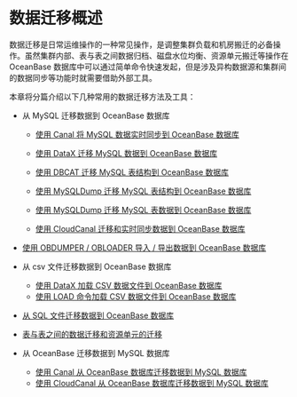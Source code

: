 # 数据迁移概述

数据迁移是日常运维操作的一种常见操作，是调整集群负载和机房搬迁的必备操作。虽然集群内部、表与表之间数据归档、磁盘水位均衡、资源单元搬迁等操作在 OceanBase 数据库中可以通过简单命令快速发起，但是涉及异构数据源和集群间的数据同步等功能时就需要借助外部工具。

本章将分篇介绍以下几种常用的数据迁移方法及工具：

* 从 MySQL 迁移数据到 OceanBase 数据库

  * [使用 Canal 将 MySQL 数据实时同步到 OceanBase 数据库](2.migrate-data-from-MySQL-database-to-OceanBase-database/7.use-canal-to-synchronize-MySQL-data-to-OceanBase-database-in-real-time.md)

  * [使用 DataX 迁移 MySQL 数据到 OceanBase 数据库](2.migrate-data-from-MySQL-database-to-OceanBase-database/9.migrate-MySQL-data-to-OceanBase-database-using-dataX.md)

  * [使用 DBCAT 迁移 MySQL 表结构到 OceanBase 数据库](2.migrate-data-from-MySQL-database-to-OceanBase-database/10.use-DBCAT-to-migrate-MySQL-table-structure-to-OceanBase-database.md)

  * [使用 MySQLDump 迁移 MySQL 表结构到 OceanBase 数据库](2.migrate-data-from-MySQL-database-to-OceanBase-database/12.use-MySQLDump-to-migrate-MySQL-table-structure-to-OceanBase-database.md)

  * [使用 MySQLDump 迁移 MySQL 表数据到 OceanBase 数据库](2.migrate-data-from-MySQL-database-to-OceanBase-database/13.use-MySQLDump-to-migrate-MySQL-table-data-to-OceanBase-database.md)

  * [使用 CloudCanal 迁移和实时同步数据到 OceanBase 数据库](2.migrate-data-from-MySQL-database-to-OceanBase-database/16.migrate-and-synchronize-data-to-OceanBase-database-in-real-time-using-CloudCanal.md)
* [使用 OBDUMPER / OBLOADER 导入 / 导出数据到 OceanBase 数据库](../6.data-migration/3.Import-data-into-OceanBase-database-using-OBDUMPER-OBLOADER.md)
* 从 csv 文件迁移数据到 OceanBase 数据库

  * [使用 DataX 加载 CSV 数据文件到 OceanBase 数据库](4.migrate-data-from-CSV-file-to-OceanBase-database/8.load-csv-data-file-into-oceanbase-database-using-dataX.md)
  * [使用 LOAD 命令加载 CSV 数据文件到 OceanBase 数据库](4.migrate-data-from-CSV-file-to-OceanBase-database/11.use-the-LOAD-command-to-load-the-CSV-data-file-into-the-OceanBase-database.md)
* [从 SQL 文件迁移数据到 OceanBase 数据库](../6.data-migration/5.migrate-data-from-SQL-files-to-OceanBase-database.md)
* [表与表之间的数据迁移和资源单元的迁移](../6.data-migration/6.data-migration-between-tables-and-migration-of-resource-units.md)
* 从 OceanBase 迁移数据到 MySQL 数据库

  * [使用 Canal 从 OceanBase 数据库迁移数据到 MySQL 数据库](7.migrate-data-from-OceanBase-database-to-MySQL/1.use-Canal-to-migrate-data-from-OceanBase-database-to-MySQL-database.md)
  * [使用 CloudCanal 从 OceanBase 数据库迁移数据到 MySQL 数据库](7.migrate-data-from-OceanBase-database-to-MySQL/2.use-CloudCanal-to-migrate-data-from-OceanBase-database-to-MySQL-database.md)
